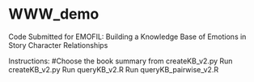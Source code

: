 # WWW_demo
Code Submitted for EMOFIL: Building a Knowledge Base of Emotions in Story Character Relationships

Instructions:
#Choose the book summary from createKB_v2.py
Run createKB_v2.py
Run queryKB_v2.R
Run queryKB_pairwise_v2.R
